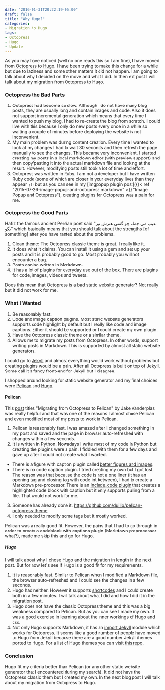 ```yaml
---
date: "2016-01-31T20:22:19-05:00"
draft: false
title: "Why Hugo?"
categories:
- Migration to Hugo
tags:
- Octopress
- Hugo
- Update
---
```


As you may have noticed (well no one reads this so I am fine), I have moved from [Octopress][octopress-link] to [Hugo][hugo-link]. I have been trying to make this change for a while but due to laziness and some other matters it did not happen. I am going to talk about why I decided on the move and what I did. In then ext post I will talk about my migration from Octopress to Hugo.

[octopress-link]: http://octopress.org
[hugo-link]: https://gohugo.io

<!--more-->

### Octopress the Bad Parts

1. Octopress had become so slow. Although I do not have many blog posts, they are usually long and contain images and code. Also it does not support incremental generation which means that every time I wanted to push my blog, I had to re-create the blog from scratch. I could live with this because I only do new posts every once in a while so waiting a couple of minutes before deploying the website is not inconvenient.
2. My main problem was during content creation. Every time I wanted to look at my changes I had to wait 30 seconds and then refresh the page manually to see the changes. This became very inconvenient. I started creating my posts in a local markdown editor (with preview support) and then copy/pasting it into the actual markdown file and looking at the result. However, modifying posts still took a lot of time and effort.
3. Octopress was written in Ruby. I am not a developer but I have written Ruby code (some of which are closer in your everyday lives than they appear `;)`) but as you can see in my [imgpopup plugin post]({{< ref "2015-07-26-image-popup-and-octopress.markdown" >}} "Image Popup and Octopress"), creating plugins for Octopress was a pain for me.

### Octopress the Good Parts
Hafiz the famous ancient Persian poet said "عیب می جمله چو گفتی هنرش نیز بگو" which basically means that you should talk about the strengths [of something] after you have ranted about the problems.

1. Clean theme: The Octopress classic theme is great. I really like it.
2. It does what it claims. You can install it using a gem and set up your posts and it is probably good to go. Most probably you will not encounter a bug.
3. Posts can be written in Markdown.
4. It has a lot of plugins for everyday use out of the box. There are plugins for code, images, videos and tweets.

Does this mean that Octopress is a bad static website generator? Not really but it did not work for me.

### What I Wanted

1. Be reasonably fast.
2. Code and image caption plugins. Most static website generators supports code highlight by default but I really like code and image captions. Either it should be supported or I could create my own plugin.
3. Have the Octopress classic theme or a similar theme.
4. Allows me to migrate my posts from Octopress. In other words, support writing posts in Markdown. This is supported by almost all static website generators.

I could go to [Jekyll][jekyll-link] and almost everything would work without problems but creating plugins would be a pain. After all Octopress is built on top of Jekyll. Some call it a fancy front-end for Jekyll but I disagree.

I shopped around looking for static website generator and my final choices were [Pelican][pelican-link] and [Hugo][hugo-link].

#### Pelican
This [post](https://jakevdp.github.io/blog/2013/05/07/migrating-from-octopress-to-pelican/) titles "Migrating from Octopress to Pelican" by Jake Vanderplas was really helpful and that was one of the reasons I almost chose Pelican and even modified most of my posts to work in Pelican.

1. Pelican is reasonably fast. I was amazed after I changed something in my post and saved and the page in browser auto-refreshed with changes within a few seconds.
2. It is written in Python. Nowadays I write most of my code in Python but creating the plugins were a pain. I fiddled with them for a few days and gave up after I could not create what I wanted.
  * There is a figure with caption plugin called [better figures and images](https://github.com/getpelican/pelican-plugins/tree/master/better_figures_and_images).
  * There is no code caption plugin. I tried creating my own but I got lost. The reason was that because the code is not a one liner (it has an opening tag and closing tag with code int between), I had to create a Markdown pre-processor. There is an [Include_code plugin](https://github.com/getpelican/pelican-plugins/blob/master/liquid_tags/include_code.py) that creates a highlighted code block with caption but it only supports pulling from a file. That would not work for me.
3. Someone has already done it. https://github.com/duilio/pelican-octopress-theme
4. I only needed to modify some tags but it mostly worked.

Pelican was a really good fit. However, the pains that I had to go through in order to create a codeblock with captions plugin (Markdown preprocessor what?), made me skip this and go for Hugo.

##### Hugo
I will talk about why I chose Hugo and the migration in length in the next post. But for now let's see if Hugo is a good fit for my requirements.

1. It is reasonably fast. Similar to Pelican when I modified a Markdown file, the browser auto-refreshed and I could see the changes in a few seconds.
2. Hugo had neither. However it supports [shortcodes](https://gohugo.io/extras/shortcodes/) and I could create both in a few minutes. I will talk about what I did and how I did it in the migration post.
3. Hugo does not have the classic Octopress theme and this was a big weakness compared to Pelican. But as you can see I made my own. It was a good exercise in learning about the inner workings of Hugo and `css`.
4. Not only Hugo supports Markdown, it has an [import Jekyll](https://gohugo.io/commands/hugo_import_jekyll/) module which works for Octopress. It seems like a good number of people have moved to Hugo from Jekyll because there are a good number Jekyll themes ported to Hugo. For a list of Hugo themes you can visit [this repo](https://github.com/spf13/hugoThemes/). 

### Conclusion
Hugo fit my criteria better than Pelican (or any other static website generator that I encountered during my search). It did not have the Octopress classic them but I created my own. In the next blog post I will talk about my migration from Octopress to Hugo.

<!-- links -->
[jekyll-link]: https://jekyllrb.com/
[pelican-link]: http://blog.getpelican.com/
